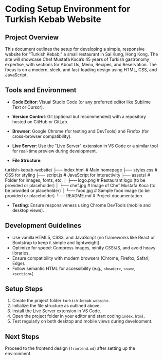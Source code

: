 # Coding Setup Environment for Turkish Kebab Website

## Project Overview
This document outlines the setup for developing a simple, responsive website for "Turkish Kebab," a small restaurant in Sai Kung, Hong Kong. The site will showcase Chef Mustafa Koca’s 45 years of Turkish gastronomy expertise, with sections for About Us, Menu, Recipes, and Reservation. The focus is on a modern, sleek, and fast-loading design using HTML, CSS, and JavaScript.

## Tools and Environment
- **Code Editor**: Visual Studio Code (or any preferred editor like Sublime Text or Cursor).
- **Version Control**: Git (optional but recommended) with a repository hosted on GitHub or GitLab.
- **Browser**: Google Chrome (for testing and DevTools) and Firefox (for cross-browser compatibility).
- **Live Server**: Use the "Live Server" extension in VS Code or a similar tool for real-time preview during development.


- **File Structure**:

turkish-kebab-website/
├── index.html         # Main homepage
├── styles.css         # CSS for styling
├── script.js          # JavaScript for interactivity
├── assets/            # Folder for images, fonts, etc.
│   ├── logo.png       # Restaurant logo (to be provided or placeholder)
│   ├── chef.jpg       # Image of Chef Mustafa Koca (to be provided or placeholder)
│   └── food.jpg       # Sample food image (to be provided or placeholder)
└── README.md          # Project documentation


- **Testing**: Ensure responsiveness using Chrome DevTools (mobile and desktop views).

## Development Guidelines
- Use vanilla HTML5, CSS3, and JavaScript (no frameworks like React or Bootstrap to keep it simple and lightweight).
- Optimize for speed: Compress images, minify CSS/JS, and avoid heavy libraries.
- Ensure compatibility with modern browsers (Chrome, Firefox, Safari, Edge).
- Follow semantic HTML for accessibility (e.g., `<header>`, `<nav>`, `<section>`).

## Setup Steps
1. Create the project folder `turkish-kebab-website`.
2. Initialize the file structure as outlined above.
3. Install the Live Server extension in VS Code.
4. Open the project folder in your editor and start coding `index.html`.
5. Test regularly on both desktop and mobile views during development.

## Next Steps
Proceed to the frontend design (`frontend.md`) after setting up the environment.